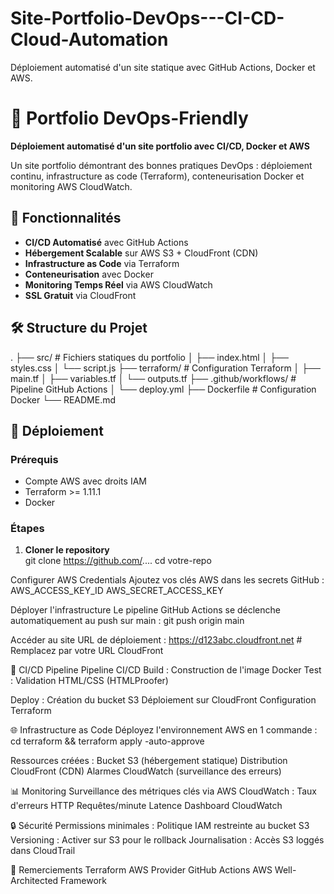# Site-Portfolio-DevOps---CI-CD-Cloud-Automation
Déploiement automatisé d'un site statique avec GitHub Actions, Docker et AWS.
# 🚀 Portfolio DevOps-Friendly

**Déploiement automatisé d'un site portfolio avec CI/CD, Docker et AWS**  

Un site portfolio démontrant des bonnes pratiques DevOps : déploiement continu, infrastructure as code (Terraform), conteneurisation Docker et monitoring AWS CloudWatch.

## 🌟 Fonctionnalités

- **CI/CD Automatisé** avec GitHub Actions  
- **Hébergement Scalable** sur AWS S3 + CloudFront (CDN)  
- **Infrastructure as Code** via Terraform  
- **Conteneurisation** avec Docker  
- **Monitoring Temps Réel** via AWS CloudWatch  
- **SSL Gratuit** via CloudFront  

## 🛠️ Structure du Projet
.
├── src/ # Fichiers statiques du portfolio
│ ├── index.html
│ ├── styles.css
│ └── script.js
├── terraform/ # Configuration Terraform
│ ├── main.tf
│ ├── variables.tf
│ └── outputs.tf
├── .github/workflows/ # Pipeline GitHub Actions
│ └── deploy.yml
├── Dockerfile # Configuration Docker
└── README.md


## 🚀 Déploiement

### Prérequis
- Compte AWS avec droits IAM
- Terraform >= 1.11.1
- Docker

### Étapes

1. **Cloner le repository**  
git clone https://github.com/....
cd votre-repo

Configurer AWS Credentials
Ajoutez vos clés AWS dans les secrets GitHub :
AWS_ACCESS_KEY_ID
AWS_SECRET_ACCESS_KEY

Déployer l'infrastructure
Le pipeline GitHub Actions se déclenche automatiquement au push sur main :
git push origin main

Accéder au site
URL de déploiement :
https://d123abc.cloudfront.net  # Remplacez par votre URL CloudFront

🔧 CI/CD Pipeline
Pipeline CI/CD
Build : Construction de l'image Docker
Test : Validation HTML/CSS (HTMLProofer)

Deploy :
Création du bucket S3
Déploiement sur CloudFront
Configuration Terraform

🌐 Infrastructure as Code
Déployez l'environnement AWS en 1 commande :
cd terraform && terraform apply -auto-approve

Ressources créées :
Bucket S3 (hébergement statique)
Distribution CloudFront (CDN)
Alarmes CloudWatch (surveillance des erreurs)

📊 Monitoring
Surveillance des métriques clés via AWS CloudWatch :
Taux d'erreurs HTTP
Requêtes/minute
Latence
Dashboard CloudWatch

🔒 Sécurité
Permissions minimales : Politique IAM restreinte au bucket S3
Versioning : Activer sur S3 pour le rollback
Journalisation : Accès S3 loggés dans CloudTrail


🙌 Remerciements
Terraform AWS Provider
GitHub Actions
AWS Well-Architected Framework

